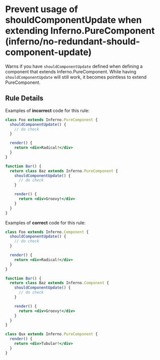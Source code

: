 # Prevent usage of shouldComponentUpdate when extending Inferno.PureComponent (inferno/no-redundant-should-component-update)

Warns if you have `shouldComponentUpdate` defined when defining a component that extends Inferno.PureComponent.
While having `shouldComponentUpdate` will still work, it becomes pointless to extend PureComponent.

## Rule Details

Examples of **incorrect** code for this rule:

```jsx
class Foo extends Inferno.PureComponent {
  shouldComponentUpdate() {
    // do check
  }

  render() {
    return <div>Radical!</div>
  }
}

function Bar() {
  return class Baz extends Inferno.PureComponent {
    shouldComponentUpdate() {
      // do check
    }

    render() {
      return <div>Groovy!</div>
    }
  }
}
```

Examples of **correct** code for this rule:

```jsx
class Foo extends Inferno.Component {
  shouldComponentUpdate() {
    // do check
  }

  render() {
    return <div>Radical!</div>
  }
}

function Bar() {
  return class Baz extends Inferno.Component {
    shouldComponentUpdate() {
      // do check
    }

    render() {
      return <div>Groovy!</div>
    }
  }
}

class Qux extends Inferno.PureComponent {
  render() {
    return <div>Tubular!</div>
  }
}
```
